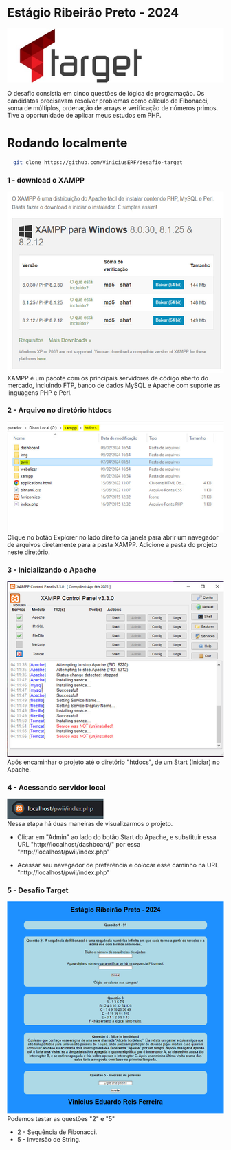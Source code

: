 # Estágio Ribeirão Preto - 2024

![Target Sistemas](./img/target2.jpeg)

O desafio consistia em cinco questões de lógica de programação. Os candidatos precisavam resolver problemas como cálculo de Fibonacci, soma de múltiplos, ordenação de arrays e verificação de números primos. Tive a oportunidade de aplicar meus estudos em PHP.


# Rodando localmente
```bash
  git clone https://github.com/ViniciusERF/desafio-target
```
### 1 - download o XAMPP
![XAMPP](./img/download-xampp.jpeg) \
XAMPP é um pacote com os principais servidores de código aberto do mercado, incluindo FTP, banco de dados MySQL e Apache com suporte as linguagens PHP e Perl.

### 2 - Arquivo no diretório htdocs
![XAMPP](./img/htdocs.jpeg) \
Clique no botão Explorer no lado direito da janela para abrir um navegador de arquivos diretamente para a pasta XAMPP. Adicione a pasta do projeto neste diretório.

### 3 - Inicializando o Apache
![XAMPP](./img/xampp.jpeg) \
Após encaminhar o projeto até o diretório "htdocs", de um Start (Iniciar) no Apache.

### 4 - Acessando servidor local #
![XAMPP](./img/localhost.jpeg) \
Nessa etapa há duas maneiras de visualizarmos o projeto.

- Clicar em "Admin" ao lado do botão Start do Apache, e substituir essa URL "http://localhost/dashboard/" por essa "http://localhost/pwii/index.php"

- Acessar seu navegador de preferência e colocar esse caminho na URL "http://localhost/pwii/index.php"

### 5 - Desafio Target
![XAMPP](./img/site-pronto.jpeg) \
Podemos testar as questões "2" e "5" 

- 2 - Sequência de Fibonacci.
- 5 - Inversão de String.
